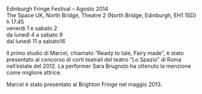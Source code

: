 Edinburgh Fringe Festival &#8211; Agosto 2014  
The Space UK, North Bridge, Theatre 2 (North Bridge, Edinburgh, EH1 1SD)  
h 17.45  
venerdì 1 e sabato 2  
da lunedì 4 a sabato 9  
dal lunedì 11 a sabato16  

Il primo studio di Marcel, chiamato “Ready to tale, Fairy made”, è stato presentato al concorso di corti teatrali del teatro “Lo Spazio” di Roma nell’estate del 2012. La performer Sara Brugnolo ha ottenuto la menzione come migliore attrice.

Marcel è stato presentato al Brighton Fringe nel maggio 2013.